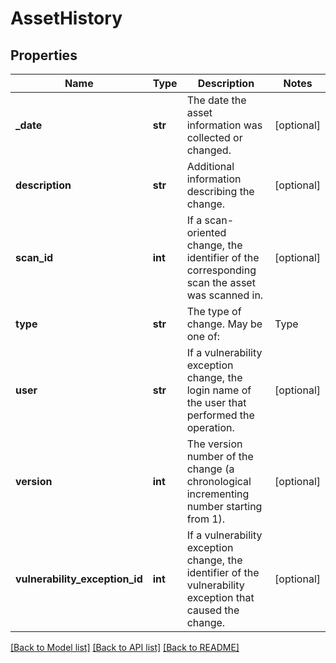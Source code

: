 # AssetHistory

## Properties
Name | Type | Description | Notes
------------ | ------------- | ------------- | -------------
**_date** | **str** | The date the asset information was collected or changed. | [optional] 
**description** | **str** | Additional information describing the change. | [optional] 
**scan_id** | **int** | If a scan-oriented change, the identifier of the corresponding scan the asset was scanned in. | [optional] 
**type** | **str** | The type of change. May be one of:  | Type                                | Source of Data                                              |  | ----------------------------------- | ----------------------------------------------------------- |  | &#x60;ASSET-IMPORT&#x60;, &#x60;EXTERNAL-IMPORT&#x60;   | External source such as the API                             |  | &#x60;EXTERNAL-IMPORT-APPSPIDER&#x60;         | Rapid7 InsightAppSec (previously known as AppSpider)        |  | &#x60;SCAN&#x60;                              | Scan engine scan                                            |  | &#x60;ACTIVE-SYNC&#x60;                       | ActiveSync                                                  |  | &#x60;SCAN-LOG-IMPORT&#x60;                   | Manual import of a scan log                                 |  | &#x60;VULNERABILITY_EXCEPTION_APPLIED&#x60;   | Vulnerability exception applied                             |  | &#x60;VULNERABILITY_EXCEPTION_UNAPPLIED&#x60; | Vulnerability exception unapplied                           | | [optional] 
**user** | **str** | If a vulnerability exception change, the login name of the user that performed the operation. | [optional] 
**version** | **int** | The version number of the change (a chronological incrementing number starting from 1).  | [optional] 
**vulnerability_exception_id** | **int** | If a vulnerability exception change, the identifier of the vulnerability exception that caused the change. | [optional] 

[[Back to Model list]](../README.md#documentation-for-models) [[Back to API list]](../README.md#documentation-for-api-endpoints) [[Back to README]](../README.md)

